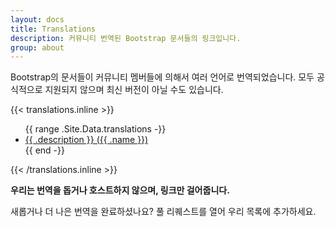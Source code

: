 ```yaml
---
layout: docs
title: Translations
description: 커뮤니티 번역된 Bootstrap 문서들의 링크입니다.
group: about
---
```


Bootstrap의 문서들이 커뮤니티 멤버들에 의해서 여러 언어로 번역되었습니다. 모두 공식적으로 지원되지 않으며 최신 버전이 아닐 수도 있습니다.

{{< translations.inline >}}
<ul>
{{ range .Site.Data.translations -}}
  <li><a href="{{ .url }}" hreflang="{{ .code }}">{{ .description }} ({{ .name }})</a></li>
{{ end -}}
</ul>
{{< /translations.inline >}}

**우리는 번역을 돕거나 호스트하지 않으며, 링크만 걸어줍니다.**

새롭거나 더 나은 번역을 완료하셨나요? 풀 리퀘스트를 열어 우리 목록에 추가하세요.
